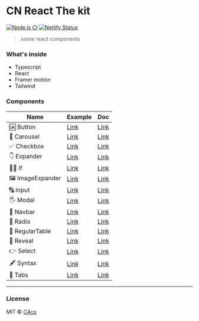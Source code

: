 # CN React The kit

[![Node.js CI](https://github.com/C4co/cn-react-thekit/actions/workflows/node.js.yml/badge.svg)](https://github.com/C4co/cn-react-thekit/actions/workflows/node.js.yml)
[![Netlify Status](https://api.netlify.com/api/v1/badges/e283ee42-0ecc-4cfe-bbfc-3f81a39aaf44/deploy-status)](https://app.netlify.com/sites/the-kit/deploys)

> some react components

### What's inside

- Typescript
- React
- Framer motion
- Tailwind

### Components

| Name            | Example                                            | Doc                                                                                    |
| --------------- | -------------------------------------------------- | -------------------------------------------------------------------------------------- |
| 🆗 Button        | [Link](https://the-kit.netlify.app/button)         | [Link](https://github.com/C4co/cn-react-thekit/tree/main/src/components/Button)        |
| 🚂 Carousel      | [Link](https://the-kit.netlify.app/carousel)       | [Link](https://github.com/C4co/cn-react-thekit/tree/main/src/components/Carousel)      |
| ✅ Checkbox      | [Link](https://the-kit.netlify.app/checkbox)       | [Link](https://github.com/C4co/cn-react-thekit/tree/main/src/components/Checkbox)      |
| 👇 Expander      | [Link](https://the-kit.netlify.app/expander)       | [Link](https://github.com/C4co/cn-react-thekit/tree/main/src/components/Expander)      |
| 🙅‍♂️ If            | [Link](https://the-kit.netlify.app/if)             | [Link](https://github.com/C4co/cn-react-thekit/tree/main/src/components/If)            |
| 🖼 ImageExpander | [Link](https://the-kit.netlify.app/image-expander) | [Link](https://github.com/C4co/cn-react-thekit/tree/main/src/components/ImageExpander) |
| 🔠 Input         | [Link](https://the-kit.netlify.app/input)          | [Link](https://github.com/C4co/cn-react-thekit/tree/main/src/components/Input)         |
| 🖐 Modal         | [Link](https://the-kit.netlify.app/modal)          | [Link](https://github.com/C4co/cn-react-thekit/tree/main/src/components/Modal)         |
| 🍱 Navbar        | [Link](https://the-kit.netlify.app/navbar)         | [Link](https://github.com/C4co/cn-react-thekit/tree/main/src/components/Navbar)        |
| 🔘 Radio         | [Link](https://the-kit.netlify.app/radio)          | [Link](https://github.com/C4co/cn-react-thekit/tree/main/src/components/Radio)         |
| 🧱 RegularTable  | [Link](https://the-kit.netlify.app/regular-table)  | [Link](https://github.com/C4co/cn-react-thekit/tree/main/src/components/RegularTable)  |
| 🙈 Reveal        | [Link](https://the-kit.netlify.app/reveal)         | [Link](https://github.com/C4co/cn-react-thekit/tree/main/src/components/Reveal)        |
| 👉 Select        | [Link](https://the-kit.netlify.app/select)         | [Link](https://github.com/C4co/cn-react-thekit/tree/main/src/components/Select)        |
| 🖋 Syntax        | [Link](https://the-kit.netlify.app/syntax)         | [Link](https://github.com/C4co/cn-react-thekit/tree/main/src/components/Syntax)        |
| 🍫 Tabs          | [Link](https://the-kit.netlify.app/tabs)           | [Link](https://github.com/C4co/cn-react-thekit/tree/main/src/components/Tabs)          |

---

### License

MIT © [C4co](https://github.com/C4co)
